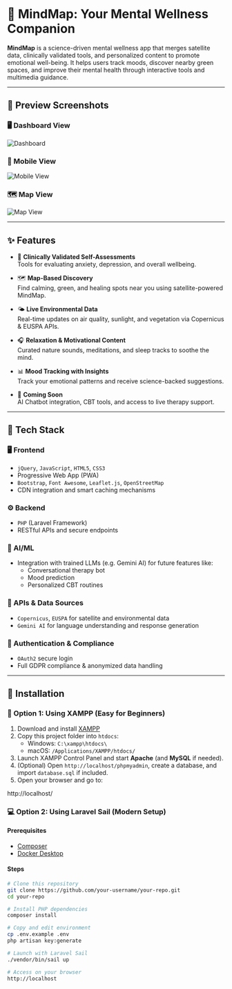 
# 🌿 MindMap: Your Mental Wellness Companion

**MindMap** is a science-driven mental wellness app that merges satellite data, clinically validated tools, and personalized content to promote emotional well-being. It helps users track moods, discover nearby green spaces, and improve their mental health through interactive tools and multimedia guidance.

---

## 🌄 Preview Screenshots

### 🖥️ Dashboard View  
![Dashboard](https://www.dropbox.com/scl/fi/2ijyye1szion89n1bl7c0/user_dashboard_desktop.png?raw=1)

### 📱 Mobile View  
![Mobile View](https://www.dropbox.com/scl/fi/xtld8oba3ulqj9r748hni/mindmap_pitch_app.png?raw=1)

### 🗺️ Map View  
![Map View](https://www.dropbox.com/scl/fi/263caja199clcp7e2lhnr/map_desktop.png?raw=1)



---

## ✨ Features

- 🧠 **Clinically Validated Self-Assessments**  
  Tools for evaluating anxiety, depression, and overall wellbeing.

- 🗺️ **Map-Based Discovery**  
  Find calming, green, and healing spots near you using satellite-powered MindMap.

- 🌤️ **Live Environmental Data**  
  Real-time updates on air quality, sunlight, and vegetation via Copernicus & EUSPA APIs.

- 🎧 **Relaxation & Motivational Content**  
  Curated nature sounds, meditations, and sleep tracks to soothe the mind.

- 📊 **Mood Tracking with Insights**  
  Track your emotional patterns and receive science-backed suggestions.

- 🤖 **Coming Soon**  
  AI Chatbot integration, CBT tools, and access to live therapy support.

---

## 🧩 Tech Stack

### 🖥️ Frontend
- `jQuery`, `JavaScript`, `HTML5`, `CSS3`
- Progressive Web App (PWA)
- `Bootstrap`, `Font Awesome`, `Leaflet.js`, `OpenStreetMap`
- CDN integration and smart caching mechanisms

### ⚙️ Backend
- `PHP` (Laravel Framework)
- RESTful APIs and secure endpoints

### 🧠 AI/ML
- Integration with trained LLMs (e.g. Gemini AI) for future features like:
  - Conversational therapy bot
  - Mood prediction
  - Personalized CBT routines

### 📡 APIs & Data Sources
- `Copernicus`, `EUSPA` for satellite and environmental data
- `Gemini AI` for language understanding and response generation

### 🔐 Authentication & Compliance
- `OAuth2` secure login
- Full GDPR compliance & anonymized data handling

---

## 🚀 Installation

### 🧰 Option 1: Using XAMPP (Easy for Beginners)


1. Download and install [XAMPP](https://www.apachefriends.org/index.html)
2. Copy this project folder into `htdocs`:
   - Windows: `C:\xampp\htdocs\`
   - macOS: `/Applications/XAMPP/htdocs/`
3. Launch XAMPP Control Panel and start **Apache** (and **MySQL** if needed).
4. (Optional) Open `http://localhost/phpmyadmin`, create a database, and import `database.sql` if included.
5. Open your browser and go to:

http://localhost/

### 💻 Option 2: Using Laravel Sail (Modern Setup)

#### Prerequisites
- [Composer](https://getcomposer.org/)
- [Docker Desktop](https://www.docker.com/products/docker-desktop)

#### Steps

```bash
# Clone this repository
git clone https://github.com/your-username/your-repo.git
cd your-repo

# Install PHP dependencies
composer install

# Copy and edit environment
cp .env.example .env
php artisan key:generate

# Launch with Laravel Sail
./vendor/bin/sail up

# Access on your browser
http://localhost
